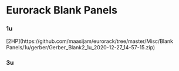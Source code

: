 <h1>Eurorack Blank Panels</h1>

<h3>1u</h3>
[2HP](https://github.com/maasijam/eurorack/tree/master/Misc/Blank Panels/1u/gerber/Gerber_Blank2_1u_2020-12-27_14-57-15.zip)

<h3>3u</h3>
